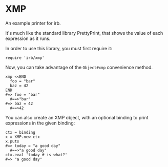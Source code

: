 # XMP

An example printer for irb.

It's much like the standard library PrettyPrint, that shows the value of each
expression as it runs.

In order to use this library, you must first require it:

    require 'irb/xmp'

Now, you can take advantage of the `Object#xmp` convenience method.

    xmp <<END
      foo = "bar"
      baz = 42
    END
    #=> foo = "bar"
      #==>"bar"
    #=> baz = 42
      #==>42

You can also create an XMP object, with an optional binding to print
expressions in the given binding:

    ctx = binding
    x = XMP.new ctx
    x.puts
    #=> today = "a good day"
      #==>"a good day"
    ctx.eval 'today # is what?'
    #=> "a good day"